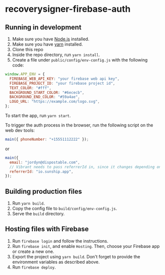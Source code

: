 # recoverysigner-firebase-auth

## Running in development

1. Make sure you have [Node.js](https://nodejs.org) installed.
2. Make sure you have [yarn](https://yarnpkg.com) installed.
3. Clone this repo
4. Inside the repo directory, run `yarn install`.
5. Create a file under `public/config/env-config.js` with the following code:

```js
window.APP_ENV = {
  FIREBASE_WEB_API_KEY: "your firebase web api key",
  FIREBASE_PROJECT_ID: "your firebase project id",
  TEXT_COLOR: "#fff",
  BACKGROUND_START_COLOR: "#6ececb",
  BACKGROUND_END_COLOR: "#59a4ae",
  LOGO_URL: "https://example.com/logo.svg",
};
```

To start the app, run `yarn start`.

To trigger the auth process in the browser, run the following script on the web
dev tools:

```js
main({ phoneNumber: "+15551112222" });
```

or

```js
main({
  email: "jordyn@dispostable.com",
  // Vibrant needs to pass referrerId in, since it changes depending on the env
  referrerId: "io.sunship.app",
});
```

## Building production files

1. Run `yarn build`.
2. Copy the config file to `build/config/env-config.js`.
3. Serve the `build` directory.

## Hosting files with Firebase

1. Run `firebase login` and follow the instructions.
2. Run `firebase init`, and enable `Hosting`. Then, choose your Firebase app or
   create a new one.
3. Export the project using `yarn build`. Don't forget to provide the
   environment variables as described above.
4. Run `firebase deploy`.
